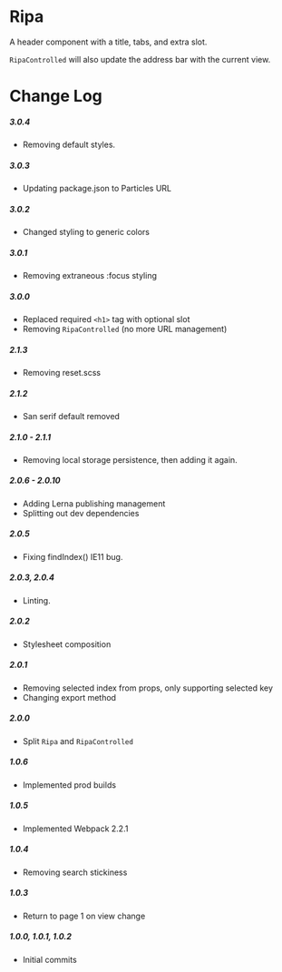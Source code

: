 # Ripa

A header component with a title, tabs, and extra slot.

`RipaControlled` will also update the address bar with the current view.

# Change Log

##### 3.0.4
- Removing default styles.

##### 3.0.3
- Updating package.json to Particles URL

##### 3.0.2
- Changed styling to generic colors

##### 3.0.1
- Removing extraneous :focus styling

##### 3.0.0
- Replaced required `<h1>` tag with optional slot
- Removing `RipaControlled` (no more URL management)

##### 2.1.3
- Removing reset.scss

##### 2.1.2
- San serif default removed

##### 2.1.0 - 2.1.1
- Removing local storage persistence, then adding it again.

##### 2.0.6 - 2.0.10
- Adding Lerna publishing management
- Splitting out dev dependencies

##### 2.0.5
- Fixing findIndex() IE11 bug.

##### 2.0.3, 2.0.4
- Linting.

##### 2.0.2
- Stylesheet composition

##### 2.0.1
- Removing selected index from props, only supporting selected key
- Changing export method

##### 2.0.0
- Split `Ripa` and `RipaControlled`

##### 1.0.6
- Implemented prod builds

##### 1.0.5
- Implemented Webpack 2.2.1

##### 1.0.4
- Removing search stickiness

##### 1.0.3
- Return to page 1 on view change

##### 1.0.0, 1.0.1, 1.0.2
- Initial commits
